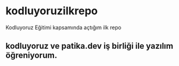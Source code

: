 # kodluyoruzilkrepo
Kodluyoruz Eğitimi kapsamında açtığım ilk repo
## kodluyoruz ve patika.dev iş birliği ile yazılım öğreniyorum.

